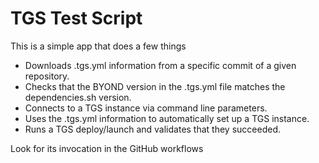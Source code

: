 # TGS Test Script

This is a simple app that does a few things

- Downloads .tgs.yml information from a specific commit of a given repository.
- Checks that the BYOND version in the .tgs.yml file matches the dependencies.sh version.
- Connects to a TGS instance via command line parameters.
- Uses the .tgs.yml information to automatically set up a TGS instance.
- Runs a TGS deploy/launch and validates that they succeeded.
 
 Look for its invocation in the GitHub workflows
